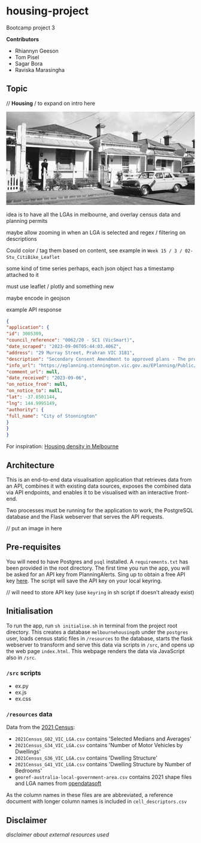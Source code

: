 # housing-project


Bootcamp project 3 

**Contributors**

- Rhiannyn Geeson
- Tom Pisel
- Sagar Bora
- Raviska Marasingha

## Topic 

// **Housing** / to expand on intro here

![](img/header.jpg)

idea is to have all the LGAs in melbourne, and overlay census data and planning permits

maybe allow zooming in when an LGA is selected and regex / filtering on descriptions

Could color / tag them based on content, see example in `Week 15 / 3 / 02-Stu_CitiBike_Leaflet`

some kind of time series perhaps, each json object has a timestamp attached to it

must use leaflet / plotly and something new 

maybe encode in geojson

example API response

```json
{
"application": {
"id": 3005309,
"council_reference": "0062/20 - SC1 (VicSmart)",
"date_scraped": "2023-09-06T05:44:03.406Z",
"address": "29 Murray Street, Prahran VIC 3181",
"description": "Secondary Consent Amendment to approved plans - The proposed change is to reduce the height of the fence from 1.95m to 1.5m. All other aspects to remain the same.",
"info_url": "https://eplanning.stonnington.vic.gov.au/EPlanning/Public/ViewActivity.aspx?refid=0062/20%20-%20SC1%20(VicSmart)",
"comment_url": null,
"date_received": "2023-09-06",
"on_notice_from": null,
"on_notice_to": null,
"lat": -37.8501144,
"lng": 144.9995149,
"authority": {
"full_name": "City of Stonnington"
}
}
}
```


For inspiration: [Housing density in Melbourne](https://chartingtransport.com/2023/06/10/how-is-population-density-changing-in-australian-cities-2023-update/)

## Architecture

This is an end-to-end data visualisation application that retrieves data from an API, combines it with existing data sources, exposes the combined data via API endpoints, and enables it to be visualised with an interactive front-end.

Two processes must be running for the application to work, the PostgreSQL database and the Flask webserver that serves the API requests.


// put an image in here 


## Pre-requisites

You will need to have Postgres and `psql` installed. A `requirements.txt` has been provided in the root directory. The first time you run the app, you will be asked for an API key from PlanningAlerts. Sing up to obtain a free API key [here](https://www.planningalerts.org.au/api/howto). The script will save the API key on your local keyring.


// will need to store API key (use `keyring` in sh script if doesn't already exist)



## Initialisation

To run the app, run `sh initialise.sh` in terminal from the project root directory. This creates a database `melbournehousingdb` under the `postgres` user, loads census static files in `/resources` to the database, starts the flask webserver to transform and serve this data via scripts in `/src`, and opens up the web page `index.html`. This webpage renders the data via JavaScript also in `/src`.

### `/src` scripts

- ex.py
- ex.js
- ex.css


### `/resources` data

Data from the [2021 Census](https://www.abs.gov.au/census/find-census-data/datapacks?release=2021&product=GCP&geography=LGA&header=S):

- `2021Census_G02_VIC_LGA.csv` contains 'Selected Medians and Averages'
- `2021Census_G34_VIC_LGA.csv` contains 'Number of Motor Vehicles by Dwellings'
- `2021Census_G36_VIC_LGA.csv` contains 'Dwelling Structure'
- `2021Census_G41_VIC_LGA.csv` contains 'Dwelling Structure by Number of Bedrooms'
- `georef-australia-local-government-area.csv` contains 2021 shape files and LGA names from [opendatasoft](https://public.opendatasoft.com/explore/dataset/georef-australia-local-government-area/table/?disjunctive.ste_code&disjunctive.ste_name&disjunctive.lga_code&disjunctive.lga_name)

As the column names in these files are are abbreviated, a reference document with longer column names is included in `cell_descriptors.csv`

## Disclaimer

_disclaimer about external resources used_


